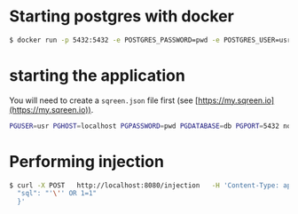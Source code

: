 # Starting postgres with docker
```bash
$ docker run -p 5432:5432 -e POSTGRES_PASSWORD=pwd -e POSTGRES_USER=usr -e POSTGRES_DB=db postgre
```

# starting the application

You will need to create a `sqreen.json` file first (see [https://my.sqreen.io](https://my.sqreen.io)).

```bash
PGUSER=usr PGHOST=localhost PGPASSWORD=pwd PGDATABASE=db PGPORT=5432 node server.js
```

# Performing injection

```bash
$ curl -X POST   http://localhost:8080/injection   -H 'Content-Type: application/json'   -d '{
  "sql": "'\'' OR 1=1"
  }'
```
